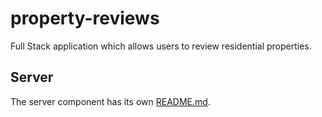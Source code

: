 # property-reviews

Full Stack application which allows users to review residential properties.

## Server

The server component has its own [README.md](server/README.md).

